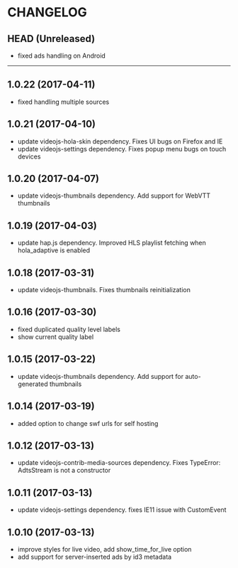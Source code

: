 CHANGELOG
=========

## HEAD (Unreleased)
* fixed ads handling on Android

--------------------

## 1.0.22 (2017-04-11)
* fixed handling multiple sources

## 1.0.21 (2017-04-10)
* update videojs-hola-skin dependency. Fixes UI bugs on Firefox and IE
* update videojs-settings dependency. Fixes popup menu bugs on touch devices

## 1.0.20 (2017-04-07)
* update videojs-thumbnails dependency. Add support for WebVTT thumbnails

## 1.0.19 (2017-04-03)
* update hap.js dependency. Improved HLS playlist fetching when
hola_adaptive is enabled

## 1.0.18 (2017-03-31)
* update videojs-thumbnails. Fixes thumbnails reinitialization

## 1.0.16 (2017-03-30)
* fixed duplicated quality level labels
* show current quality label

## 1.0.15 (2017-03-22)
* update videojs-thumbnails dependency. Add support for auto-generated thumbnails

## 1.0.14 (2017-03-19)
* added option to change swf urls for self hosting

## 1.0.12 (2017-03-13)
* update videojs-contrib-media-sources dependency. Fixes TypeError: AdtsStream is not a constructor

## 1.0.11 (2017-03-13)
* update videojs-settings dependency. fixes IE11 issue with CustomEvent

## 1.0.10 (2017-03-13)
* improve styles for live video, add show_time_for_live option
* add support for server-inserted ads by id3 metadata

